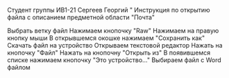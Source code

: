 Студент группы ИВ1-21 Сергеев Георгий "
Инструкция по открытию файла с описанием предметной области "Почта"

Выбрать ветку
файл
Нажимаем кнопочку "Raw"
Нажимаем на правую кнопку мыши
В открывшемся окошке нажимаем "Сохранить как"
Скачать файл на устройство
Открываем текстовой редактор
Нажать на кнопочку "Файл"
Нажать на кнопочну "Открыть из"
В появившемся списке нажимаем кнопочку "Это устройство..."
Выбираем файл с Word файлом
